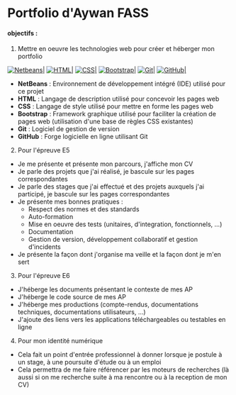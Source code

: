 # Portfolio d'Aywan FASS
#### objectifs :
1. Mettre en oeuvre les technologies web pour créer et héberger mon portfolio

[![Netbeans|](https://upload.wikimedia.org/wikipedia/commons/thumb/9/98/Apache_NetBeans_Logo.svg/64px-Apache_NetBeans_Logo.svg.png)](https://fr.wikipedia.org/wiki/NetBeans) [![HTML|](https://upload.wikimedia.org/wikipedia/commons/thumb/6/61/HTML5_logo_and_wordmark.svg/64px-HTML5_logo_and_wordmark.svg.png?uselang=fr)](https://fr.wikipedia.org/wiki/Hypertext_Markup_Language) [![CSS|](https://cdn-icons-png.flaticon.com/64/5968/5968242.png)](https://fr.wikipedia.org/wiki/Feuilles_de_style_en_cascade) [![Bootstrap|](https://upload.wikimedia.org/wikipedia/commons/thumb/b/b2/Bootstrap_logo.svg/64px-Bootstrap_logo.svg.png?uselang=fr)](https://fr.wikipedia.org/wiki/Bootstrap_(framework))         [![Git|](https://upload.wikimedia.org/wikipedia/commons/thumb/e/e0/Git-logo.svg/120px-Git-logo.svg.png?uselang=fr)](https://fr.wikipedia.org/wiki/Git)                  [![GitHub|](https://upload.wikimedia.org/wikipedia/commons/thumb/c/c2/GitHub_Invertocat_Logo.svg/64px-GitHub_Invertocat_Logo.svg.png?uselang=fr)](https://fr.wikipedia.org/wiki/GitHub)

- **NetBeans** : Environnement de développement intégré (IDE) utilisé pour ce projet
- **HTML** : Langage de description utilisé pour concevoir les pages web
- **CSS** : Langage de style utilisé pour mettre en forme les pages web
- **Bootstrap** : Framework graphique utilisé pour faciliter la création de pages web (utilisation d'une base de règles
CSS existantes) 
- **Git** : Logiciel de gestion de version
- **GitHub** : Forge logicielle en ligne utilisant Git

2. Pour l'épreuve E5

- Je me présente et présente mon parcours, j'affiche mon CV
- Je parle des projets que j'ai réalisé, je bascule sur les pages correspondantes
- Je parle des stages que j'ai effectué et des projets auxquels j'ai participé, je bascule sur les pages
correspondantes
- Je présente mes bonnes pratiques : 
     - Respect des normes et des standards
     - Auto-formation
     - Mise en oeuvre des tests (unitaires, d'integration, fonctionnels, ...)
     - Documentation
     - Gestion de version, développement collaboratif et gestion d'incidents
- Je présente la façon dont j'organise ma veille et la façon dont je m'en sert

3. Pour l'épreuve E6

- J'héberge les documents présentant le contexte de mes AP
- J'héberge le code source de mes AP
- J'héberge mes productions  (compte-rendus, documentations techniques, documentations utilisateurs, ...)
- J'ajoute des liens vers les applications téléchargeables ou testables en ligne

4. Pour mon identité numérique

- Cela fait un point d'entrée professionnel à donner lorsque je postule à un stage, à une poursuite d'étude ou à 
un emploi
- Cela permettra de me faire référencer par les moteurs de recherches (là aussi si on me recherche suite à ma 
rencontre ou à la reception de mon CV)
